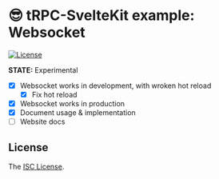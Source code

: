 # 😎 tRPC-SvelteKit example: Websocket
[![License][license-image]][license-url]

**STATE:** Experimental

- [x] Websocket works in development, with wroken hot reload
  - [x] Fix hot reload
- [x] Websocket works in production
- [x] Document usage & implementation
- [ ] Website docs

## License

The [ISC License](LICENSE).

[license-image]: http://img.shields.io/npm/l/trpc-sveltekit.svg?style=flat-square
[license-url]: LICENSE
